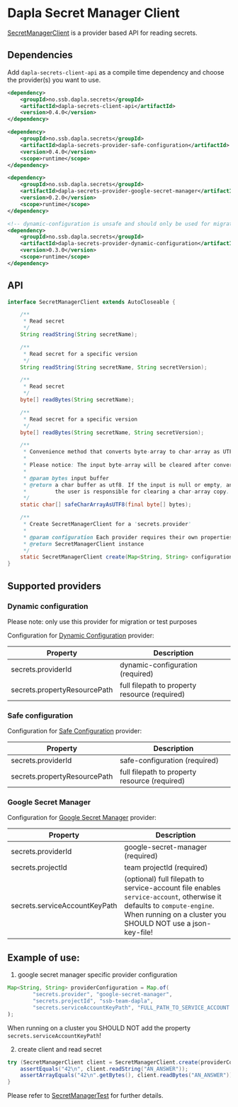 # Dapla Secret Manager Client

[SecretManagerClient](https://github.com/statisticsnorway/dapla-secrets-client-api/blob/master/src/main/java/no/ssb/dapla/secrets/api/SecretManagerClient.java) is a provider based API for reading secrets.

## Dependencies

Add `dapla-secrets-client-api` as a compile time dependency and choose the provider(s) you want to use.

```xml
<dependency>
    <groupId>no.ssb.dapla.secrets</groupId>
    <artifactId>dapla-secrets-client-api</artifactId>
    <version>0.4.0</version>
</dependency>

<dependency>
    <groupId>no.ssb.dapla.secrets</groupId>
    <artifactId>dapla-secrets-provider-safe-configuration</artifactId>
    <version>0.4.0</version>
    <scope>runtime</scope>
</dependency>

<dependency>
    <groupId>no.ssb.dapla.secrets</groupId>
    <artifactId>dapla-secrets-provider-google-secret-manager</artifactId>
    <version>0.2.0</version>
    <scope>runtime</scope>
</dependency>

<!-- dynamic-configuration is unsafe and should only be used for migration or test purposes -->
<dependency>
    <groupId>no.ssb.dapla.secrets</groupId>
    <artifactId>dapla-secrets-provider-dynamic-configuration</artifactId>
    <version>0.3.0</version>
    <scope>runtime</scope>
</dependency>
```

## API

```java
interface SecretManagerClient extends AutoCloseable {

    /**
     * Read secret
     */
    String readString(String secretName);

    /**
     * Read secret for a specific version
     */
    String readString(String secretName, String secretVersion);

    /**
     * Read secret
     */
    byte[] readBytes(String secretName);

    /**
     * Read secret for a specific version
     */
    byte[] readBytes(String secretName, String secretVersion);

    /**
     * Convenience method that converts byte-array to char-array as UTF-8.
     *
     * Please notice: The input byte-array will be cleared after conversion.
     *
     * @param bytes input buffer
     * @return a char buffer as utf8. If the input is null or empty, an empty char-array is returned.
     *         the user is responsible for clearing a char-array copy.
     */
    static char[] safeCharArrayAsUTF8(final byte[] bytes);

    /**
     * Create SecretManagerClient for a 'secrets.provider'
     *
     * @param configuration Each provider requires their own properties
     * @return SecretManagerClient instance
     */
    static SecretManagerClient create(Map<String, String> configuration);
}
```

## Supported providers

### Dynamic configuration

Please note: only use this provider for migration or test purposes

Configuration for [Dynamic Configuration](https://github.com/statisticsnorway/dapla-secrets-provider-dynamic-configuration) provider:

Property                      | Description
------------------------------|----------------------------------------------
secrets.providerId            | dynamic-configuration (required)
secrets.propertyResourcePath  | full filepath to property resource (required)

### Safe configuration

Configuration for [Safe Configuration](https://github.com/statisticsnorway/dapla-secrets-provider-safe-configuration) provider:

Property                      | Description
------------------------------|----------------------------------------------
secrets.providerId            | safe-configuration (required)
secrets.propertyResourcePath  | full filepath to property resource (required)

### Google Secret Manager

Configuration for [Google Secret Manager](https://github.com/statisticsnorway/dapla-secrets-provider-google-secret-manager) provider:

Property                      | Description
------------------------------|----------------------------------------------
secrets.providerId            | google-secret-manager (required)
secrets.projectId             | team projectId (required)
secrets.serviceAccountKeyPath | (optional) full filepath to service-account file enables `service-account`, otherwise it defaults to `compute-engine`. When running on a cluster you SHOULD NOT use a json-key-file!


## Example of use:

1) google secret manager specific provider configuration

```java
Map<String, String> providerConfiguration = Map.of(
        "secrets.provider", "google-secret-manager",
        "secrets.projectId", "ssb-team-dapla",
        "secrets.serviceAccountKeyPath", "FULL_PATH_TO_SERVICE_ACCOUNT.json") // local testing only
);
```

When running on a cluster you SHOULD NOT add the property `secrets.serviceAccountKeyPath`!

2) create client and read secret

```java
try (SecretManagerClient client = SecretManagerClient.create(providerConfiguration)) {
    assertEquals("42\n", client.readString("AN_ANSWER"));
    assertArrayEquals("42\n".getBytes(), client.readBytes("AN_ANSWER"));
}
```

Please refer to [SecretManagerTest](https://github.com/statisticsnorway/dapla-secrets-provider-google-rest-api/blob/master/src/test/java/no/ssb/dapla/secrets/google/secretmanager/restapi/GoogleSecretManagerRestApiTest.java) for further details.
